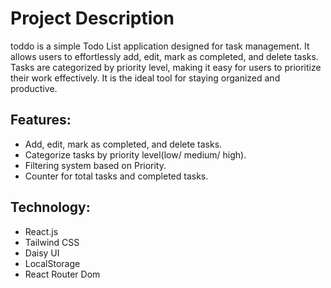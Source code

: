 # Project Description

toddo is a simple Todo List application designed for task management. It allows users to effortlessly add, edit, mark as completed, and delete tasks. Tasks are categorized by priority level, making it easy for users to prioritize their work effectively. It is the ideal tool for staying organized and productive.

## Features:
- Add, edit, mark as completed, and delete tasks.
- Categorize tasks by priority level(low/ medium/ high).
- Filtering system based on Priority.
- Counter for total tasks and completed tasks.

## Technology:
- React.js
- Tailwind CSS
- Daisy UI
- LocalStorage
- React Router Dom